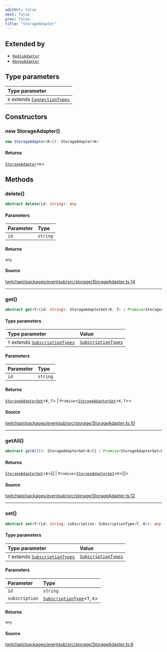 ```yaml
---
editUrl: false
next: false
prev: false
title: "StorageAdapter"
---
```


## Extended by

- [`RedisAdapter`](RedisAdapter.md)
- [`MongoAdapter`](MongoAdapter.md)

## Type parameters

| Type parameter |
| :------ |
| `K` extends [`ConnectionTypes`](../type-aliases/ConnectionTypes.md) |

## Constructors

### new StorageAdapter()

```ts
new StorageAdapter<K>(): StorageAdapter<K>
```

#### Returns

[`StorageAdapter`](StorageAdapter.md)\<`K`\>

## Methods

### delete()

```ts
abstract delete(id: string): any
```

#### Parameters

| Parameter | Type |
| :------ | :------ |
| `id` | `string` |

#### Returns

`any`

#### Source

[twitchapi/packages/eventsub/src/storage/StorageAdapter.ts:14](https://github.com/pablornc/twitchapi//blob/b274026/packages/eventsub/src/storage/StorageAdapter.ts#L14)

***

### get()

```ts
abstract get<T>(id: string): StorageAdapterGet<K, T> | Promise<StorageAdapterGet<K, T>>
```

#### Type parameters

| Type parameter | Value |
| :------ | :------ |
| `T` extends [`SubscriptionTypes`](../enumerations/SubscriptionTypes.md) | [`SubscriptionTypes`](../enumerations/SubscriptionTypes.md) |

#### Parameters

| Parameter | Type |
| :------ | :------ |
| `id` | `string` |

#### Returns

[`StorageAdapterGet`](../type-aliases/StorageAdapterGet.md)\<`K`, `T`\> \| `Promise`\<[`StorageAdapterGet`](../type-aliases/StorageAdapterGet.md)\<`K`, `T`\>\>

#### Source

[twitchapi/packages/eventsub/src/storage/StorageAdapter.ts:10](https://github.com/pablornc/twitchapi//blob/b274026/packages/eventsub/src/storage/StorageAdapter.ts#L10)

***

### getAll()

```ts
abstract getAll(): StorageAdapterGet<K>[] | Promise<StorageAdapterGet<K>[]>
```

#### Returns

[`StorageAdapterGet`](../type-aliases/StorageAdapterGet.md)\<`K`\>[] \| `Promise`\<[`StorageAdapterGet`](../type-aliases/StorageAdapterGet.md)\<`K`\>[]\>

#### Source

[twitchapi/packages/eventsub/src/storage/StorageAdapter.ts:12](https://github.com/pablornc/twitchapi//blob/b274026/packages/eventsub/src/storage/StorageAdapter.ts#L12)

***

### set()

```ts
abstract set<T>(id: string, subscription: SubscriptionType<T, K>): any
```

#### Type parameters

| Type parameter | Value |
| :------ | :------ |
| `T` extends [`SubscriptionTypes`](../enumerations/SubscriptionTypes.md) | [`SubscriptionTypes`](../enumerations/SubscriptionTypes.md) |

#### Parameters

| Parameter | Type |
| :------ | :------ |
| `id` | `string` |
| `subscription` | [`SubscriptionType`](../type-aliases/SubscriptionType.md)\<`T`, `K`\> |

#### Returns

`any`

#### Source

[twitchapi/packages/eventsub/src/storage/StorageAdapter.ts:8](https://github.com/pablornc/twitchapi//blob/b274026/packages/eventsub/src/storage/StorageAdapter.ts#L8)
